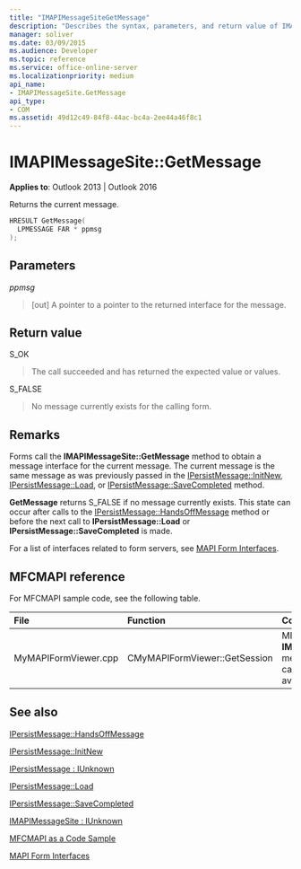 ```yaml
---
title: "IMAPIMessageSiteGetMessage"
description: "Describes the syntax, parameters, and return value of IMAPIMessageSiteGetMessage, which returns the current message."
manager: soliver
ms.date: 03/09/2015
ms.audience: Developer
ms.topic: reference
ms.service: office-online-server
ms.localizationpriority: medium
api_name:
- IMAPIMessageSite.GetMessage
api_type:
- COM
ms.assetid: 49d12c49-84f8-44ac-bc4a-2ee44a46f8c1
---
```


# IMAPIMessageSite::GetMessage

  
  
**Applies to**: Outlook 2013 | Outlook 2016 
  
Returns the current message.
  
```cpp
HRESULT GetMessage(
  LPMESSAGE FAR * ppmsg
);
```

## Parameters

 _ppmsg_
  
> [out] A pointer to a pointer to the returned interface for the message.
    
## Return value

S_OK 
  
> The call succeeded and has returned the expected value or values.
    
S_FALSE 
  
> No message currently exists for the calling form.
    
## Remarks

Forms call the **IMAPIMessageSite::GetMessage** method to obtain a message interface for the current message. The current message is the same message as was previously passed in the [IPersistMessage::InitNew](ipersistmessage-initnew.md), [IPersistMessage::Load](ipersistmessage-load.md), or [IPersistMessage::SaveCompleted](ipersistmessage-savecompleted.md) method. 
  
 **GetMessage** returns S_FALSE if no message currently exists. This state can occur after calls to the [IPersistMessage::HandsOffMessage](ipersistmessage-handsoffmessage.md) method or before the next call to **IPersistMessage::Load** or **IPersistMessage::SaveCompleted** is made. 
  
For a list of interfaces related to form servers, see [MAPI Form Interfaces](mapi-form-interfaces.md).
  
## MFCMAPI reference

For MFCMAPI sample code, see the following table.
  
|**File**|**Function**|**Comment**|
|:-----|:-----|:-----|
|MyMAPIFormViewer.cpp  <br/> |CMyMAPIFormViewer::GetSession  <br/> |MFCMAPI uses the **IMAPIMessageSite::GetMessage** method to return the currently cached message pointer, if it is available. |
   
## See also



[IPersistMessage::HandsOffMessage](ipersistmessage-handsoffmessage.md)
  
[IPersistMessage::InitNew](ipersistmessage-initnew.md)
  
[IPersistMessage : IUnknown](ipersistmessageiunknown.md)
  
[IPersistMessage::Load](ipersistmessage-load.md)
  
[IPersistMessage::SaveCompleted](ipersistmessage-savecompleted.md)
  
[IMAPIMessageSite : IUnknown](imapimessagesiteiunknown.md)


[MFCMAPI as a Code Sample](mfcmapi-as-a-code-sample.md)
  
[MAPI Form Interfaces](mapi-form-interfaces.md)

